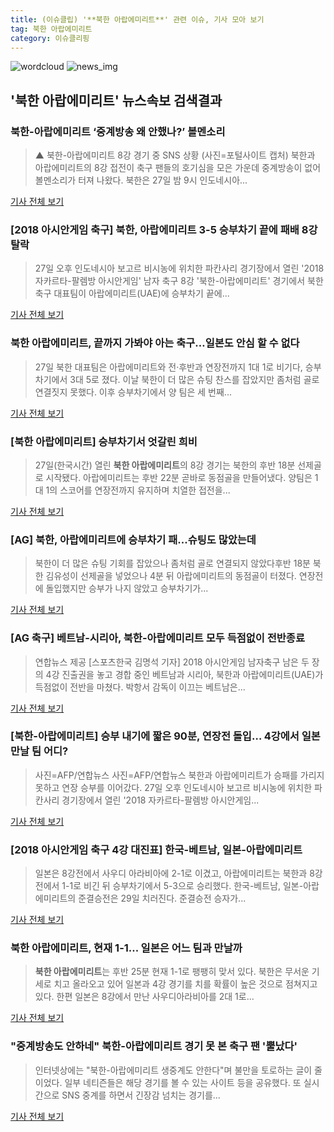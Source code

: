 ```yaml
---
title: (이슈클립) '**북한 아랍에미리트**' 관련 이슈, 기사 모아 보기
tag: 북한 아랍에미리트
category: 이슈클리핑
---
```

![wordcloud](https://s3.ap-northeast-2.amazonaws.com/lyrics101-wordcloud/2018-08-28-1535393470.png)
![news_img](https://user-images.githubusercontent.com/42597476/44507050-1206f400-a6e4-11e8-8d98-7ffbfebb353f.png)
## **'**북한 아랍에미리트**'** 뉴스속보 검색결과
### 북한-아랍에미리트 ‘중계방송 왜 안했나?’ 볼멘소리

>▲ 북한-아랍에미리트 8강 경기 중 SNS 상황 (사진=포털사이트 캡처) 북한과 아랍에미리트의 8강 접전이 축구 팬들의 호기심을 모은 가운데 중계방송이 없어 볼멘소리가 터져 나왔다. 북한은 27일 밤 9시 인도네시아...

<a href="http://www.ecomedia.co.kr/news/newsview.php?ncode=1065547839787564" target="_blank">기사 전체 보기</a>

### [2018 아시안게임 축구] 북한, 아랍에미리트 3-5 승부차기 끝에 패배 8강 탈락

>27일 오후 인도네시아 보고르 비시농에 위치한 파칸사리 경기장에서 열린 '2018 자카르타-팔렘방 아시안게임' 남자 축구 8강 '북한-아랍에미리트' 경기에서 북한 축구 대표팀이 아랍에미리트(UAE)에 승부차기 끝에...

<a href="http://news20.busan.com/controller/newsController.jsp?newsId=20180827000375" target="_blank">기사 전체 보기</a>

### **북한 아랍에미리트**, 끝까지 가봐야 아는 축구…일본도 안심 할 수 없다

>27일 북한 대표팀은 아랍에미리트와 전·후반과 연장전까지 1대 1로 비기다, 승부차기에서 3대 5로 졌다. 이날 북한이 더 많은 슈팅 찬스를 잡았지만 좀처럼 골로 연결짓지 못했다.   이후 승부차기에서 양 팀은 세 번째...

<a href="http://www.newsrep.co.kr/news/articleView.html?idxno=57231" target="_blank">기사 전체 보기</a>

### [**북한 아랍에미리트**] 승부차기서 엇갈린 희비

>27일(한국시간) 열린 **북한 아랍에미리트**의 8강 경기는 북한의 후반 18분 선제골로 시작됐다. 아랍에미리트는 후반 22분 곧바로 동점골을 만들어냈다. 양팀은 1대 1의 스코어를 연장전까지 유지하며 치열한 접전을...

<a href="http://www.econovill.com/news/articleView.html?idxno=344766" target="_blank">기사 전체 보기</a>

### [AG] 북한, 아랍에미리트에 승부차기 패...슈팅도 많았는데

>북한이 더 많은 슈팅 기회를 잡았으나 좀처럼 골로 연결되지 않았다후반 18분 북한 김유성이 선제골을 넣었으나 4분 뒤 아랍에미리트의 동점골이 터졌다. 연장전에 돌입했지만 승부가 나지 않았고 승부차기가...

<a href="http://www.kookje.co.kr/news2011/asp/newsbody.asp?code=0600&key=20180828.99099012745" target="_blank">기사 전체 보기</a>

### [AG 축구] 베트남-시리아, 북한-아랍에미리트 모두 득점없이 전반종료

>연합뉴스 제공 [스포츠한국 김명석 기자] 2018 아시안게임 남자축구 남은 두 장의 4강 진출권을 놓고 경합 중인 베트남과 시리아, 북한과 아랍에미리트(UAE)가 득점없이 전반을 마쳤다. 박항서 감독이 이끄는 베트남은...

<a href="http://sports.hankooki.com/lpage/soccer/201808/sp2018082722182798040.htm" target="_blank">기사 전체 보기</a>

### [북한-아랍에미리트] 승부 내기에 짧은 90분, 연장전 돌입… 4강에서 일본 만날 팀 어디?

>사진=AFP/연합뉴스 사진=AFP/연합뉴스 북한과 아랍에미리트가 승패를 가리지 못하고 연장 승부를 이어갔다. 27일 오후 인도네시아 보고르 비시농에 위치한 파칸사리 경기장에서 열린 '2018 자카르타-팔렘방 아시안게임...

<a href="http://www.joongboo.com/news/articleView.html?idxno=1281968" target="_blank">기사 전체 보기</a>

### [2018 아시안게임 축구 4강 대진표] 한국-베트남, 일본-아랍에미리트

>일본은 8강전에서 사우디 아라비아에 2-1로 이겼고, 아랍에미리트는 북한과 8강전에서 1-1로 비긴 뒤 승부차기에서 5-3으로 승리했다. 한국-베트남, 일본-아랍에미리트의 준결승전은 29일 치러진다. 준결승전 승자가...

<a href="http://news.tf.co.kr/read/soccer/1731794.htm" target="_blank">기사 전체 보기</a>

### **북한 아랍에미리트**, 현재 1-1... 일본은 어느 팀과 만날까

>**북한 아랍에미리트**는 후반 25분 현재 1-1로 팽팽히 맞서 있다. 북한은 무서운 기세로 치고 올라오고 있어 일본과 4강 경기를 치를 확률이 높은 것으로 점쳐지고 있다. 한편 일본은 8강에서 만난 사우디아라비아를 2대 1로...

<a href="http://www.anewsa.com/detail.php?number=1361870&thread=06r02" target="_blank">기사 전체 보기</a>

### "중계방송도 안하네" 북한-아랍에미리트 경기 못 본 축구 팬 '뿔났다'

>인터넷상에는 "북한-아랍에미리트 생중계도 안한다"며 불만을 토로하는 글이 줄이었다.   일부 네티즌들은 해당 경기를 볼 수 있는 사이트 등을 공유했다. 또 실시간으로 SNS 중계를 하면서 긴장감 넘치는 경기를...

<a href="http://viewers.heraldcorp.com/news/articleView.html?idxno=18789" target="_blank">기사 전체 보기</a>


